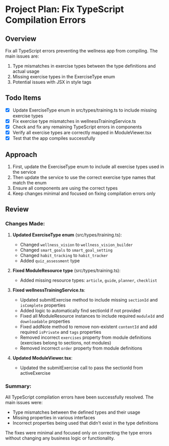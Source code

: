 # Project Plan: Fix TypeScript Compilation Errors

## Overview
Fix all TypeScript errors preventing the wellness app from compiling. The main issues are:
1. Type mismatches in exercise types between the type definitions and actual usage
2. Missing exercise types in the ExerciseType enum
3. Potential issues with JSX in style tags

## Todo Items

- [x] Update ExerciseType enum in src/types/training.ts to include missing exercise types
- [x] Fix exercise type mismatches in wellnessTrainingService.ts
- [x] Check and fix any remaining TypeScript errors in components
- [x] Verify all exercise types are correctly mapped in ModuleViewer.tsx
- [x] Test that the app compiles successfully

## Approach
1. First, update the ExerciseType enum to include all exercise types used in the service
2. Then update the service to use the correct exercise type names that match the enum
3. Ensure all components are using the correct types
4. Keep changes minimal and focused on fixing compilation errors only

## Review

### Changes Made:

1. **Updated ExerciseType enum** (src/types/training.ts):
   - Changed `wellness_vision` to `wellness_vision_builder`
   - Changed `smart_goals` to `smart_goal_setting`
   - Changed `habit_tracking` to `habit_tracker`
   - Added `quiz_assessment` type

2. **Fixed ModuleResource type** (src/types/training.ts):
   - Added missing resource types: `article`, `guide`, `planner`, `checklist`

3. **Fixed wellnessTrainingService.ts**:
   - Updated submitExercise method to include missing `sectionId` and `isComplete` properties
   - Added logic to automatically find sectionId if not provided
   - Fixed all ModuleResource instances to include required `moduleId` and `downloadable` properties
   - Fixed addNote method to remove non-existent `contentId` and add required `isPrivate` and `tags` properties
   - Removed incorrect `exercises` property from module definitions (exercises belong to sections, not modules)
   - Removed incorrect `order` property from module definitions

4. **Updated ModuleViewer.tsx**:
   - Updated the submitExercise call to pass the sectionId from activeExercise

### Summary:
All TypeScript compilation errors have been successfully resolved. The main issues were:
- Type mismatches between the defined types and their usage
- Missing properties in various interfaces
- Incorrect properties being used that didn't exist in the type definitions

The fixes were minimal and focused only on correcting the type errors without changing any business logic or functionality.